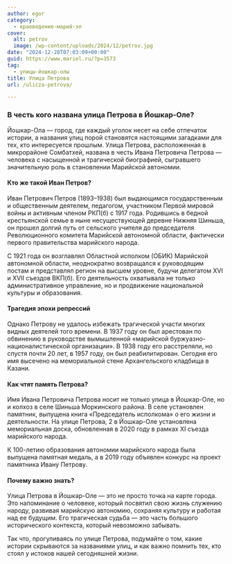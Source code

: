 ```yaml
---
author: egor
category:
  - краеведение-марий-эл
cover:
  alt: petrov
  image: /wp-content/uploads/2024/12/petrov.jpg
date: "2024-12-28T07:03:09+00:00"
guid: https://www.mariel.ru/?p=3573
tag:
  - улицы-йошкар-олы
title: Улица Петрова
url: /ulicza-petrova/

---
```

### В честь кого названа улица Петрова в Йошкар-Оле?

Йошкар-Ола — город, где каждый уголок несет на себе отпечаток истории, а названия улиц порой становятся настоящими загадками для тех, кто интересуется прошлым. Улица Петрова, расположенная в микрорайоне Сомбатхей, названа в честь Ивана Петровича Петрова — человека с насыщенной и трагической биографией, сыгравшего значительную роль в становлении Марийской автономии.

#### Кто же такой Иван Петров?

Иван Петрович Петров (1893–1938) был выдающимся государственным и общественным деятелем, педагогом, участником Первой мировой войны и активным членом РКП(б) с 1917 года. Родившись в бедной крестьянской семье в ныне несуществующей деревне Нижняя Шиньша, он прошел долгий путь от сельского учителя до председателя Революционного комитета Марийской автономной области, фактически первого правительства марийского народа.

С 1921 года он возглавлял Областной исполком (ОБИК) Марийской автономной области, неоднократно возвращался к руководящим постам и представлял регион на высшем уровне, будучи делегатом XVI и XVII съездов ВКП(б). Его деятельность охватывала не только административное управление, но и продвижение национальной культуры и образования.

#### Трагедия эпохи репрессий

Однако Петрову не удалось избежать трагической участи многих видных деятелей того времени. В 1937 году он был арестован по обвинению в руководстве вымышленной «марийской буржуазно-националистической организации». В 1938 году его расстреляли, но спустя почти 20 лет, в 1957 году, он был реабилитирован. Сегодня его имя высечено на мемориальной стене Архангельского кладбища в Казани.

#### Как чтят память Петрова?

Имя Ивана Петровича Петрова носит не только улица в Йошкар-Оле, но и колхоз в селе Шиньша Моркинского района. В селе установлен памятник, выпущена книга «Председатель исполкома» о его жизни и деятельности. На улице Петрова, 2 в Йошкар-Оле установлена мемориальная доска, обновленная в 2020 году в рамках XI съезда марийского народа.

К 100-летию образования автономии марийского народа была выпущена памятная медаль, а в 2019 году объявлен конкурс на проект памятника Ивану Петрову.

#### Почему важно знать?

Улица Петрова в Йошкар-Оле — это не просто точка на карте города. Это напоминание о человеке, который посвятил свою жизнь служению народу, развивая марийскую автономию, сохраняя культуру и работая над ее будущим. Его трагическая судьба — это часть большого исторического контекста, который невозможно забывать.

Так что, прогуливаясь по улице Петрова, подумайте о том, какие истории скрываются за названиями улиц, и как важно помнить тех, кто стоял у истоков нашей сегодняшней жизни.
